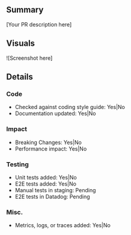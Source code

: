 ## Summary
<!-- Briefly describe what this PR is about. -->
[Your PR description here]

## Visuals
<!-- Attach screenshots or videos of any visual changes. If none, delete this section. -->
![Screenshot here]

## Details

### Code
- Checked against coding style guide: Yes|No
  <!-- - Deviations from the style guide: [List any deviations] -->
  <!-- - Potential style guide updates: [Any suggestions?] -->
- Documentation updated: Yes|No

### Impact
- Breaking Changes: Yes|No
  <!-- - Migration steps: [If yes, describe] -->
  <!-- - Backwards compatible: Yes|No -->
- Performance impact: Yes|No
  <!-- - If yes, describe: [Describe impact here] -->

### Testing
- Unit tests added: Yes|No
  <!-- - If no, reason: [Reason here] -->
- E2E tests added: Yes|No
  <!-- - If no, reason: [Reason here] -->
- Manual tests in staging: Pending
  <!-- - ![Screenshot or video link here if applicable] -->
- E2E tests in Datadog: Pending
  <!-- ![Screenshot of e2e tests passing] -->

### Misc.
- Metrics, logs, or traces added: Yes|No
<!-- - Other notes: [Any other relevant notes] -->
